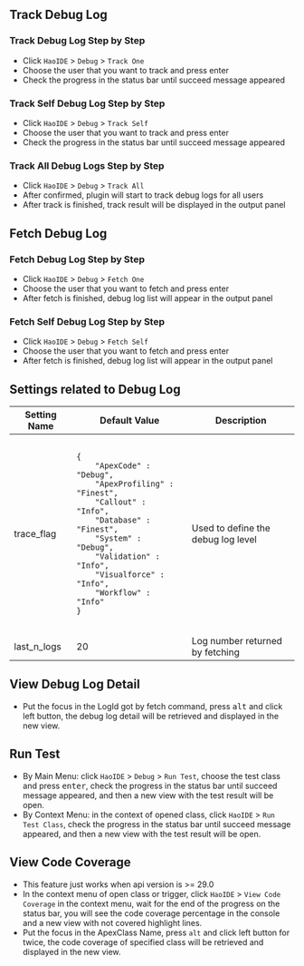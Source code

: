 ## Track Debug Log
### Track Debug Log Step by Step
* Click ``HaoIDE`` > ``Debug`` > ``Track One``
* Choose the user that you want to track and press enter
* Check the progress in the status bar until succeed message appeared

### Track Self Debug Log Step by Step
* Click ``HaoIDE`` > ``Debug`` > ``Track Self``
* Choose the user that you want to track and press enter
* Check the progress in the status bar until succeed message appeared

### Track All Debug Logs Step by Step
* Click ``HaoIDE`` > ``Debug`` > ``Track All``
* After confirmed, plugin will start to track debug logs for all users
* After track is finished, track result will be displayed in the output panel

## Fetch Debug Log
### Fetch Debug Log Step by Step
* Click ``HaoIDE`` > ``Debug`` > ``Fetch One``
* Choose the user that you want to fetch and press enter
* After fetch is finished, debug log list will appear in the output panel

### Fetch Self Debug Log Step by Step
* Click ``HaoIDE`` > ``Debug`` > ``Fetch Self``
* Choose the user that you want to fetch and press enter
* After fetch is finished, debug log list will appear in the output panel

## Settings related to Debug Log
<table>
  <thead>
    <th>Setting Name</th>
    <th>Default Value</th>
    <th>Description</th>
  </thead>
  
  <tbody>
    <tr>
      <td>trace_flag</td>
      <td>
        <pre><code>
{
    "ApexCode" : "Debug",
    "ApexProfiling" : "Finest",
    "Callout" : "Info",
    "Database" : "Finest",
    "System" : "Debug",
    "Validation" : "Info",
    "Visualforce" : "Info",
    "Workflow" : "Info"
}
        </code></pre>
      </td>
      <td>Used to define the debug log level</td>
    </tr>
    <tr>
      <td>last_n_logs</td>
      <td>20</td>
      <td>Log number returned by fetching</td>
    </tr>
  </tbody>
</table>

## View Debug Log Detail
- Put the focus in the LogId got by fetch command, press <kbd>alt</kbd> and click left button, the debug log detail will be retrieved and displayed in the new view.

## Run Test
* By Main Menu: click ``HaoIDE`` > ``Debug`` > ``Run Test``, choose the test class and press <kbd>enter</kbd>, check the progress in the status bar until succeed message appeared, and then a new view with the test result will be open.
* By Context Menu: in the context of opened class, click ``HaoIDE`` > ``Run Test Class``, check the progress in the status bar until succeed message appeared, and then a new view with the test result will be open.

## View Code Coverage
* This feature just works when api version is >= 29.0
* In the context menu of open class or trigger, click ``HaoIDE`` > ``View Code Coverage`` in the context menu, wait for the end of the progress on the status bar, you will see the code coverage percentage in the console and a new view with not covered highlight lines.
* Put the focus in the ApexClass Name, press ``alt`` and click left button for twice, the code coverage of specified class will be retrieved and displayed in the new view.